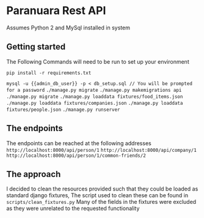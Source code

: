 # Paranuara Rest API
Assumes Python 2  and MySql installed in system

## Getting started
The Following Commands will need to be run to set up your environment

`pip install -r requirements.txt`

`mysql -u {{admin_db_user}} -p < db_setup.sql // You will be prompted for a password`
`./manage.py migrate`
`./manage.py makemigrations api`
`./manage.py migrate`
`./manage.py loaddata fixtures/food_items.json`
`./manage.py loaddata fixtures/companies.json`
`./manage.py loaddata fixtures/people.json`
`./manage.py runserver`

## The endpoints
The endpoints can be reached at the following addresses
`http://localhost:8000/api/person/1`
`http://localhost:8000/api/company/1`
`http://localhost:8000/api/person/1/common-friends/2`

## The approach
I decided to clean the resources provided such that they could be loaded as standard django fixtures, The script used to clean these can be found in `scripts/clean_fixtures.py`
Many of the fields in the fixtures were excluded as they were unrelated to the requested functionality